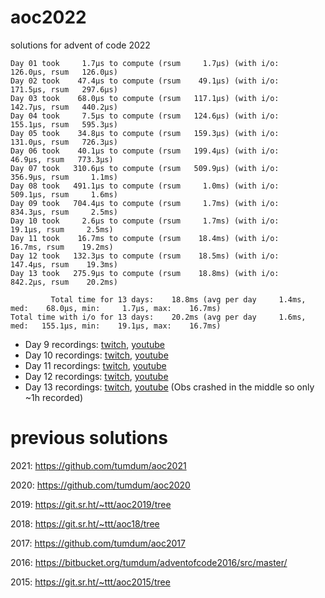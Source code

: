 # aoc2022
solutions for advent of code 2022

```
Day 01 took     1.7µs to compute (rsum     1.7µs) (with i/o:   126.0µs, rsum   126.0µs)
Day 02 took    47.4µs to compute (rsum    49.1µs) (with i/o:   171.5µs, rsum   297.6µs)
Day 03 took    68.0µs to compute (rsum   117.1µs) (with i/o:   142.7µs, rsum   440.2µs)
Day 04 took     7.5µs to compute (rsum   124.6µs) (with i/o:   155.1µs, rsum   595.3µs)
Day 05 took    34.8µs to compute (rsum   159.3µs) (with i/o:   131.0µs, rsum   726.3µs)
Day 06 took    40.1µs to compute (rsum   199.4µs) (with i/o:    46.9µs, rsum   773.3µs)
Day 07 took   310.6µs to compute (rsum   509.9µs) (with i/o:   356.9µs, rsum     1.1ms)
Day 08 took   491.1µs to compute (rsum     1.0ms) (with i/o:   509.1µs, rsum     1.6ms)
Day 09 took   704.4µs to compute (rsum     1.7ms) (with i/o:   834.3µs, rsum     2.5ms)
Day 10 took     2.6µs to compute (rsum     1.7ms) (with i/o:    19.1µs, rsum     2.5ms)
Day 11 took    16.7ms to compute (rsum    18.4ms) (with i/o:    16.7ms, rsum    19.2ms)
Day 12 took   132.3µs to compute (rsum    18.5ms) (with i/o:   147.4µs, rsum    19.3ms)
Day 13 took   275.9µs to compute (rsum    18.8ms) (with i/o:   842.2µs, rsum    20.2ms)

         Total time for 13 days:    18.8ms (avg per day     1.4ms, med:    68.0µs, min:     1.7µs, max:    16.7ms)
Total time with i/o for 13 days:    20.2ms (avg per day     1.6ms, med:   155.1µs, min:    19.1µs, max:    16.7ms)
```

- Day 9 recordings: [twitch](https://www.twitch.tv/videos/1674217005), [youtube](https://youtu.be/2VJgFk-mDRg)
- Day 10 recordings: [twitch](https://www.twitch.tv/videos/1675094161), [youtube](https://youtu.be/7kfVJo7-z5E)
- Day 11 recordings: [twitch](https://www.twitch.tv/videos/1676011383), [youtube](https://youtu.be/v3ZifmH50Q4)
- Day 12 recordings: [twitch](https://www.twitch.tv/videos/1676907029), [youtube](https://youtu.be/CSsmCRa7Ct8)
- Day 13 recordings: [twitch](https://www.twitch.tv/videos/1677748426), [youtube](https://youtu.be/8z4dBItdnhY) (Obs crashed in the middle so only ~1h recorded)

# previous solutions

2021: https://github.com/tumdum/aoc2021

2020: https://github.com/tumdum/aoc2020

2019: https://git.sr.ht/~ttt/aoc2019/tree

2018: https://git.sr.ht/~ttt/aoc18/tree

2017: https://github.com/tumdum/aoc2017

2016: https://bitbucket.org/tumdum/adventofcode2016/src/master/

2015: https://git.sr.ht/~ttt/aoc2015/tree
